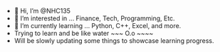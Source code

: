 - 👋 Hi, I’m @NHC135
- 👀 I’m interested in ... Finance, Tech, Programming, Etc.
- 🌱 I’m currently learning ... Python, C++, Excel, and more. 
- Trying to learn and be like water ~~~ O.o ~~~~
- Will be slowly updating some things to showcase learning progress. 
<!---
NHC135/NHC135 is a ✨ special ✨ repository because its `README.md` (this file) appears on your GitHub profile.
You can click the Preview link to take a look at your changes.
--->
